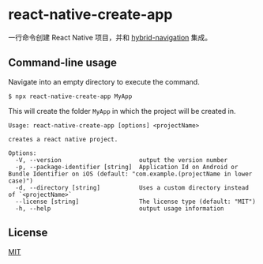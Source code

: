 # react-native-create-app

一行命令创建 React Native 项目，并和 [hybrid-navigation](https://github.com/listenzz/hybrid-navigation) 集成。

## Command-line usage

Navigate into an empty directory to execute the command.

```
$ npx react-native-create-app MyApp
```

This will create the folder `MyApp` in which the project will be created in.

```
Usage: react-native-create-app [options] <projectName>

creates a react native project.

Options:
  -V, --version                      output the version number
  -p, --package-identifier [string]  Application Id on Android or Bundle Identifier on iOS (default: "com.example.(projectName in lower case)")
  -d, --directory [string]           Uses a custom directory instead of `<projectName>`
  --license [string]                 The license type (default: "MIT")
  -h, --help                         output usage information
```

## License

[MIT](./LICENSE)

